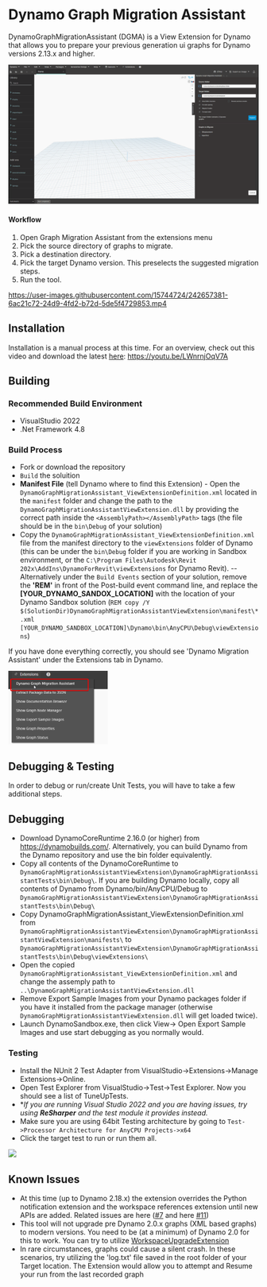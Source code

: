# Dynamo Graph Migration Assistant

DynamoGraphMigrationAssistant (DGMA) is a View Extension for Dynamo that allows you to prepare your previous generation ui graphs for Dynamo versions 2.13.x and higher.

<img src="https://raw.githubusercontent.com/DynamoDS/DynamoGraphMigrationAssistant/master/doc/sample.gif"/>

#### Workflow
1. Open Graph Migration Assistant from the extensions menu
2. Pick the source directory of graphs to migrate.
3. Pick a destination directory.
4. Pick the target Dynamo version. This preselects the suggested migration steps.
5. Run the tool.

https://user-images.githubusercontent.com/15744724/242657381-6ac21c72-24d9-4fd2-b72d-5de5f4729853.mp4

## Installation
Installation is a manual process at this time. For an overview, check out this video and download the latest [here](https://github.com/DynamoDS/DynamoGraphMigrationAssistant/releases/latest):
https://youtu.be/LWnrnjOqV7A

## Building

### Recommended Build Environment
- VisualStudio 2022
- .Net Framework 4.8

### Build Process
- Fork or download the repository
- ```Build``` the soluition 
- **Manifest File** (tell Dynamo where to find this Extension) - Open the ```DynamoGraphMigrationAssistant_ViewExtensionDefinition.xml``` located in the ```manifest``` folder and change the path to the ```DynamoGraphMigrationAssistantViewExtension.dll``` by providing the correct path inside the ```<AssemblyPath></AssemblyPath>``` tags (the file should be in the ```bin\Debug``` of your solution) 
- Copy the ```DynamoGraphMigrationAssistant_ViewExtensionDefinition.xml``` file from the manifest directory to the ```viewExtensions``` folder of Dynamo (this can be under the ```bin\Debug``` folder if you are working in Sandbox environment, or the ```C:\Program Files\Autodesk\Revit 202x\AddIns\DynamoForRevit\viewExtensions``` for Dynamo Revit).
-- Alternatively under the ```Build Events``` section of your solution, remove the **'REM'** in front of the Post-build event command line, and replace the **[YOUR_DYNAMO_SANDOX_LOCATION]** with the location of your Dynamo Sandbox solution (```REM copy /Y $(SolutionDir)DynamoGraphMigrationAssistantViewExtension\manifest\*.xml [YOUR_DYNAMO_SANDBOX_LOCATION]\Dynamo\bin\AnyCPU\Debug\viewExtensions```)

If you have done everything correctly, you should see 'Dynamo Migration Assistant' under the Extensions tab in Dynamo.

<img src="https://raw.githubusercontent.com/DynamoDS/DynamoGraphMigrationAssistant/master/doc/menuItem.png" width="200">

## Debugging & Testing
In order to debug or run/create Unit Tests, you will have to take a few additional steps.

## Debugging
- Download DynamoCoreRuntime 2.16.0 (or higher) from https://dynamobuilds.com/. Alternatively, you can build Dynamo from the Dynamo repository and use the bin folder equivalently.
- Copy all contents of the DynamoCoreRuntime to ```DynamoGraphMigrationAssistantViewExtension\DynamoGraphMigrationAssistantTests\bin\Debug\```. If you are building Dynamo locally, copy all contents of Dynamo from Dynamo/bin/AnyCPU/Debug to ```DynamoGraphMigrationAssistantViewExtension\DynamoGraphMigrationAssistantTests\bin\Debug\```
- Copy DynamoGraphMigrationAssistant_ViewExtensionDefinition.xml from ```DynamoGraphMigrationAssistantViewExtension\DynamoGraphMigrationAssistantViewExtension\manifests\``` to ```DynamoGraphMigrationAssistantViewExtension\DynamoGraphMigrationAssistantTests\bin\Debug\viewExtensions\```
- Open the copied ```DynamoGraphMigrationAssistant_ViewExtensionDefinition.xml``` and change the assemply path to ```..\DynamoGraphMigrationAssistantViewExtension.dll```
- Remove Export Sample Images from your Dynamo packages folder if you have it installed from the package manager (otherwise ```DynamoGraphMigrationAssistantViewExtension.dll``` will get loaded twice). 
- Launch DynamoSandbox.exe, then click View-> Open Export Sample Images and use start debugging as you normally would.

### Testing
- Install the NUnit 2 Test Adapter from VisualStudio->Extensions->Manage Extensions->Online.
- Open Test Explorer from VisualStudio->Test->Test Explorer. Now you should see a list of TuneUpTests.
- **If you are running Visual Studio 2022 and you are having issues, try using **ReSharper** and the test module it provides instead.*
- Make sure you are using 64bit Testing architecture by going to ```Test->Processor Architecture for AnyCPU Projects->x64```
- Click the target test to run or run them all.

<img src="https://user-images.githubusercontent.com/5354594/190202380-b05b7f9e-2223-4442-ba4d-16dca27d8c47.png" width="450">

## Known Issues
- At this time (up to Dynamo 2.18.x) the extension overrides the Python notification extension and the workspace references extension until new APIs are added. Related issues are here ([#7](https://github.com/DynamoDS/DynamoGraphMigrationAssistant/issues/7) and here [#11](https://github.com/DynamoDS/DynamoGraphMigrationAssistant/issues/11))
- This tool will not upgrade pre Dynamo 2.0.x graphs (XML based graphs) to modern versions. You need to be (at a minimum) of Dynamo 2.0 for this to work. You can try to utilize [WorkspaceUpgradeExtension](https://github.com/DynamoDS/DynamoWorkspaceUpgradeExtension/tree/master)
- In rare circumstances, graphs could cause a silent crash. In these scenarios, try utilizing the 'log.txt' file saved in the root folder of your Target location. The Extension would allow you to attempt and Resume your run from the last recorded graph
